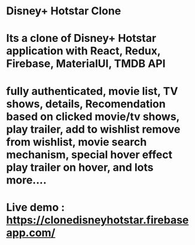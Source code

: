 # Disney+ Hotstar Clone
# Its a clone of Disney+ Hotstar application with React, Redux, Firebase, MaterialUI, TMDB API 
# fully authenticated, movie list, TV shows, details, Recomendation based on clicked movie/tv shows, play trailer, add to wishlist remove from wishlist, movie search mechanism, special hover effect play trailer on hover, and lots more....
# Live demo : https://clonedisneyhotstar.firebaseapp.com/
